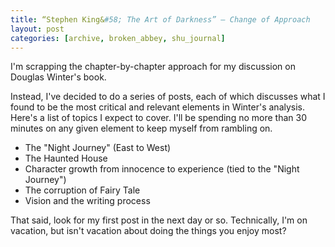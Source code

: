 ```yaml
---
title: “Stephen King&#58; The Art of Darkness” – Change of Approach
layout: post
categories: [archive, broken_abbey, shu_journal]
---
```

I'm scrapping the chapter-by-chapter approach for my discussion on
Douglas Winter's book.

Instead, I've decided to do a series of posts, each of which discusses
what I found to be the most critical and relevant elements in Winter's
analysis. Here's a list of topics I expect to cover. I'll be spending no
more than 30 minutes on any given element to keep myself from rambling
on.

-   The "Night Journey" (East to West)
-   The Haunted House
-   Character growth from innocence to experience (tied to the "Night
    Journey")
-   The corruption of Fairy Tale
-   Vision and the writing process

That said, look for my first post in the next day or so. Technically,
I'm on vacation, but isn't vacation about doing the things you enjoy
most?